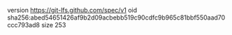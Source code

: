 version https://git-lfs.github.com/spec/v1
oid sha256:abed54651426af9b2d09acbebb519c90cdfc9b965c81bbf550aad70ccc793ad8
size 253
